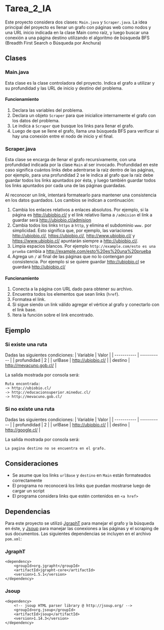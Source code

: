 # Tarea_2_IA

Este proyecto considera dos clases: `Main.java` y `Scraper.java`. La idea principal del proyecto es llenar un grafo con páginas web como nodos y una URL inicio indicada en la clase Main como raíz, y luego buscar una conexión a una página destino utilizando el algoritmo de búsqueda BFS (Breadth First Search o Búsqueda por Anchura)

## Clases

### Main.java

Esta clase es la clase controladora del proyecto. Indica el grafo a utilizar y su profundidad y las URL de inicio y destino del problema.

#### Funcionamiento

1. Declara las variables del problema.
2. Declara un objeto `Scraper` para que inicialice internamente el grafo con los datos del problema.
3. Le indica a `Scraper` que busque los links para llenar el grafo.
4. Luego de que se llene el grafo, llama una búsqueda BFS para verificar si hay una conexión entre el nodo de inicio y el final.

### Scraper.java

Esta clase se encarga de llenar el grafo recursivamente, con una profundidad indicada por la clase `Main` al ser invocado. Profundidad en este caso significa cuántos links debe adentrarse la raíz dentro de las páginas, por ejemplo, para una profundidad 2 se le indica al grafo que la raíz debe guardar todos los links apuntados por ésta, y luego también guardar todos los links apuntados por cada una de las páginas guardadas.

Al reconocer un link, intentará formatearlo para mantener una consistencia en los datos guardados. Los cambios se indican a continuación:

1. Cambia los enlaces relativos a enlaces absolutos. Por ejemplo, si la página es <http://ubiobio.cl/> y el link relativo llama a `/admision` el link a guardar será <http://ubiobio.cl/admision>
2. Cambia todos los links `https` a `http`, y elimina el subdominio `www.` por simplicidad. Esto significa que, por ejemplo, las variaciones <http://ubiobio.cl/>, <https://ubiobio.cl/>, <http://www.ubiobio.cl/> y <https://www.ubiobio.cl/> apuntarán siempre a <http://ubiobio.cl/>.
3. Limpia espacios blancos. Por ejemplo `http://example.com/esto es una prueba` cambia a <http://example.com/esto%20es%20una%20prueba>
4. Agrega un `/` al final de las páginas que no lo contengan por consistencia. Por ejemplo si se quiere guardar <http://ubiobio.cl> se guardará <http://ubiobio.cl/>

#### Funcionamiento

1. Conecta a la página con URL dado para obtener su archivo.
2. Encuentra todos los elementos que sean links (`href`).
3. Formatea el link.
4. Si sigue siendo un link válido agregar el vértice al grafo y conectarlo con el link base.
5. Itera la función sobre el link encontrado.

## Ejemplo

### Si existe una ruta

Dadas las siguientes condiciones: 
| Variable    | Valor |
| ----------- | ----------- |
| profundidad | 2       |
| urlBase  | http://ubiobio.cl/ |
| destino  | http://mevacuno.gob.cl/ |

La salida mostrada por consola será:

```
Ruta encontrada:
-> http://ubiobio.cl/
-> http://educacionsuperior.mineduc.cl/
-> http://mevacuno.gob.cl/
```

### Si no existe una ruta

Dadas las siguientes condiciones: 
| Variable    | Valor |
| ----------- | ----------- |
| profundidad | 2       |
| urlBase  | http://ubiobio.cl/ |
| destino  | http://google.cl/ |

La salida mostrada por consola será:

```
La pagina destino no se encuentra en el grafo.
```

## Consideraciones

- Se asume que los links `urlBase` y `destino` en `Main` están formateados correctamente
- El programa no reconocerá los links que puedan mostrarse luego de cargar un script
- El programa considera links que estén contenidos en `<a href>`

## Dependencias

Para este proyecto se utilizó [JgraphT](https://github.com/jgrapht/jgrapht) para manejar el grafo y la búsqueda en éste, y [Jsoup](https://github.com/jhy/jsoup/) para manejar las conexiones a las páginas y el scraping de sus documentos. Las siguientes dependencias se incluyen en el archivo `pom.xml`:

### JgraphT

```
<dependency>
    <groupId>org.jgrapht</groupId>
    <artifactId>jgrapht-core</artifactId>
    <version>1.5.1</version>
</dependency>
```

### Jsoup

```
<dependency>
    <!-- jsoup HTML parser library @ http://jsoup.org/ -->
    <groupId>org.jsoup</groupId>
    <artifactId>jsoup</artifactId>
    <version>1.14.3</version>
</dependency>
```
